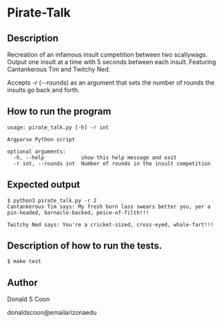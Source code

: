 Pirate-Talk
===========
## Description
Recreation of an infamous insult competition between two scallywags. Output one insult at a time with 5 seconds between each insult. Featuring Cantankerous Tim and Twitchy Ned.

Accepts -r (--rounds) as an argument that sets the number of rounds the insults go back and forth.

## How to run the program
````
usage: pirate_talk.py [-h] -r int

Argparse Python script

optional arguments:
  -h, --help            show this help message and exit
  -r int, --rounds int  Number of rounds in the insult competition
````
## Expected output
````
$ python3 pirate_talk.py -r 2
Cantankerous Tim says: My fresh born lass swears better you, yer a pin-headed, barnacle-backed, peice-of-filth!!!

Twitchy Ned says: You're a cricket-sized, cross-eyed, whale-fart!!!
````
     
## Description of how to run the tests.
````
$ make test
````

## Author
Donald S Coon

donaldscoon@emailarizonaedu
